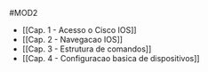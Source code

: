 #MOD2

- [[Cap. 1 - Acesso o Cisco IOS]]
- [[Cap. 2 - Navegacao IOS]]
- [[Cap. 3 - Estrutura de comandos]]
- [[Cap. 4 - Configuracao basica de dispositivos]]